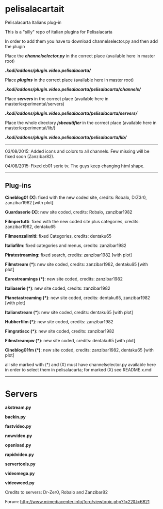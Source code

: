 # pelisalacartait
Pelisalacarta Italians plug-in

This is a "silly" repo of italian plugins for Pelisalacarta

In order to add them you have to download channelselector.py and then add the plugin

Place the ***channelselector.py*** in the correct place (available here in master root)

***.kodi/addons/plugin.video.pelisalacarta/***

Place ***plugins*** in the correct place (available here in master root)

***.kodi/addons/plugin.video.pelisalacarta/pelisalacarta/channels/***

Place ***servers*** in the correct place (available here in master/experimental/servers)

***.kodi/addons/plugin.video.pelisalacarta/pelisalacarta/servers/***

Place the whole directory ***jsbeautifier*** in the correct place (available here in master/experimental/lib/)

***.kodi/addons/plugin.video.pelisalacarta/pelisalacarta/lib/***

------------------------------------------------------------------

03/08/2015: Added icons and colors to all channels. Few missing
            will be fixed soon (Zanzibar82).
			
04/08/2015: Fixed cb01 serie tv. The guys keep changing html shape.

------------------------------------------------------------------
## Plug-ins

**Cineblog01 (X)**: 
fixed with the new coded site, credits: Robalo, DrZ3r0, zanzibar1982 [with plot]

**Guardaserie (X)**: 
new site coded, credits: Robalo, zanzibar1982

**Filmpertutti**: 
fixed with the new coded site plus categories, credits: zanzibar1982, dentaku65

**Filmsenzalimiti**: 
fixed Categories, credits: dentaku65

**Italiafilm**:
fixed categories and menus, credits: zanzibar1982

**Piratestreaming**:
fixed search, credits: zanzibar1982 [with plot]

**Filmstream (*)**: 
new site coded, credits: zanzibar1982, dentaku65  [with plot]

**Eurostreamings (*)**: 
new site coded, credits: zanzibar1982

**Italiaserie (*)**: 
new site coded, credits: zanzibar1982

**Pianetastreaming (*)**: 
new site coded, credits: dentaku65, zanzibar1982  [with plot]

**Italianstream (*)**: 
new site coded, credits: dentaku65  [with plot]

**Hubberfilm (*)**: 
new site coded, credits: zanzibar1982

**Fimgratiscc (*)**: 
new site coded, credits: zanzibar1982

**Filmstreampw (*)**: 
new site coded, credits: dentaku65 [with plot]

**Cineblog01fm (*)**: 
new site coded, credits: zanzibar1982, dentaku65 [with plot]

all site marked with (*) and (X) must have channelselector.py available here in order to select them in pelisalacarta; for marked (X) see README.x.md

------------------------------------------------------------------

# Servers

**akstream.py**

**backin.py**

**fastvideo.py**

**nowvideo.py**

**openload.py**

**rapidvideo.py**

**servertools.py**

**videomega.py**

**videoweed.py**

Credits to servers: Dr-Zer0, Robalo and Zanzibar82

Forum: http://www.mimediacenter.info/foro/viewtopic.php?f=22&t=6821
